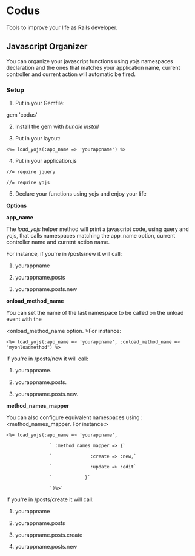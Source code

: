 Codus
=====

Tools to improve your life as Rails developer.



Javascript Organizer
--------------------

You can organize your javascript functions using yojs namespaces declaration and
the ones that matches your application name, current controller and current
action will automatic be fired.



### Setup



1. Put in your Gemfile:

gem 'codus'

2. Install the gem with *bundle install*

3. Put in your layout:

`<%= load_yojs(:app_name => 'yourappname') %>`

4. Put in your application.js

`//= require jquery`

`//= require yojs`

5. Declare your functions using yojs and enjoy your life



**Options**



**app_name**

The *load_yojs* helper method will print a javascript code, using query and
yojs, that calls namespaces matching the app_name option, current controller name
and current action name.



For instance, if you're in /posts/new it will call:



1. yourappname

2. yourappname.posts

3. yourappname.posts.new



**onload_method_name**

You can set the name of the last namespace to be called on the unload event with
the

<onload_method_name option. >For instance:



`<%= load_yojs(:app_name => 'yourappname', :onload_method_name =>
"myonloadmethod") %>`



If you're in /posts/new it will call:



1. yourappname.<myonloadmethod>

2. yourappname.posts.<myonloadmethod>

3. yourappname.posts.new.<myonloadmethod>



**method_names_mapper**

You can also configure equivalent namespaces using :<method_names_mapper. For
instance:>



`<%= load_yojs(:app_name => 'yourappname', `

                    ` :method_names_mapper => {`

                    `              :create => :new,`

                    `              :update => :edit`

                    `            }`

                    `)%>`



If you're in /posts/create it will call:



1. yourappname

2. yourappname.posts

3. yourappname.posts.create

4. yourappname.posts.new
